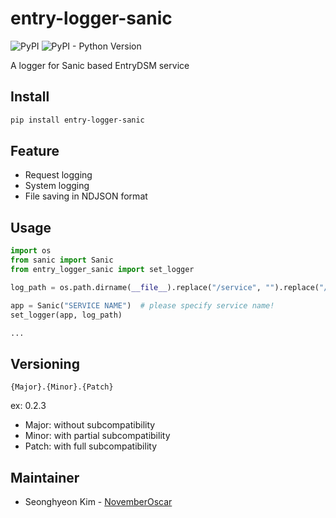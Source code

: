 # entry-logger-sanic
![PyPI](https://img.shields.io/pypi/v/entry-logger-sanic.svg)
![PyPI - Python Version](https://img.shields.io/pypi/pyversions/entry-logger-sanic.svg)

A logger for Sanic based EntryDSM service

## Install
```bash
pip install entry-logger-sanic
```

## Feature
- Request logging
- System logging
- File saving in NDJSON format

## Usage
```python
import os
from sanic import Sanic
from entry_logger_sanic import set_logger

log_path = os.path.dirname(__file__).replace("/service", "").replace("/currentdir", "")  # example

app = Sanic("SERVICE NAME")  # please specify service name!
set_logger(app, log_path)

...
```

## Versioning
```
{Major}.{Minor}.{Patch}
```
ex: 0.2.3

- Major: without subcompatibility
- Minor: with partial subcompatibility
- Patch: with full subcompatibility

## Maintainer

- Seonghyeon Kim - [NovemberOscar](https://github.com/NovemberOscar)